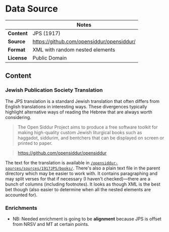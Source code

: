 # Data Source

| | Notes |
| --- | --- |
| **Content** | JPS (1917) |
| **Source** | <https://github.com/opensiddur/opensiddur/> |
| **Format** | XML with random nested elements |
| **License** | Public Domain |

## Content

### Jewish Publication Society Translation

The JPS translation is a standard Jewish translation that often differs from English translations in interesting ways. These divergences typically highlight alternative ways of reading the Hebrew that are always worth considering.

> The Open Siddur Project aims to produce a free software toolkit for making high-quality custom Jewish liturgical books such as haggadot, siddurim, and bentchers that can be displayed on screen or printed to paper.

> <https://github.com/opensiddur/opensiddur>

The text for the translation is available in [`/opensiddur-sources/sources/1917JPS/books/`](https://github.com/opensiddur/opensiddur/tree/develop/opensiddur-sources/sources/1917JPS/books). There's also a plain text file in the parent directory which may be easier to work with. It contains paragraphing and may split verses for that if necessary (I haven't checked)—there are a bunch of columns (including footnotes). It looks as though XML is the best bet though (also easier to determine when all the nested elements are accounted for).

### Enrichments

 - NB: Needed enrichment is going to be **alignment** because JPS is offset from NRSV and MT at certain points.
